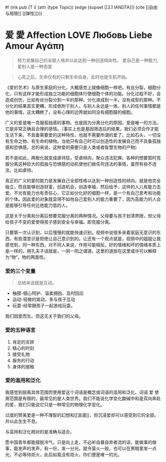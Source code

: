
#! (ink pub (T i) (attr (type Topic)) (edge (supset [[3.1 IANDTA]]) (cite [[自由与局限]] [[弹性]])))

# 爱 愛 Affection LOVE Любовь Liebe Amour Αγάπη

> 努力发展自己的全部人格并以此达到一种创造倾向性。
> 爱自己是一种能力,爱别人是一种态度

> 心死之后，生命仅有的只剩生命自身。此时也是生机开始。


《爱的艺术》与原生家庭的分化，大概感觉上就像细胞一样吧，有丝分裂，细胞分化，只有这样才能形成独立功能的细胞体行使细胞个体的功能。分化过程不好，会造成创伤，比如有丝分裂分到一半的那种。分化进成到一半，没有成型的那种。不分化的结果其实更糟，形成依附于别人，与别人永远是一体。别人的任何事情都是他的事情。这太糟糕了，没有心理的边界就如同没有细胞膜的细胞。  

广义的爱是唯一克服孤独感的事物。也是因为分离分化的原因。爱是唯一的方法。它是非常正确且合理的感情。（事实上也是基因筛选后的结果，我们必须合作才能生活下来，不具备需要爱的这种特性，也就不需要所谓的爱了。比如石头，一切没有生命之物、有生命的植物。当他只有自己时可以创造性的发展自己而不具备孤独感和恐惧感。总的来说，这种爱的需要只是人类或者智慧生物的产物）

若不是如此，两极化就变成虐待狂，受虐倾向，聚众违法犯罪。各种的想要暂时克服分离这种巨大的孤独与恐惧感的动机使他们做任何违法的事情，虽然有些不违法，比如虐待。  

真正的广义的爱的能力是发展自己全部性格以达到一种创造性的倾向。就是他完全独立，而且能够创造财富，创造机会，创造幸福，然后给予，这样的人儿有能力去爱。不光有能力也有责任心，它正如分化好的细胞一样，是一个有自己思考和功能的个体。因此爱的对象就显得不如他自己爱别人的能力重要了，因为高能力的人会是能够引导任何比他能力低的人。

这是关于分离和分离后想要克服分离的两种情况。父母要与孩子划清界限，但父母给孩子不变的爱使得孩子感到安全与幸福。即克服分离。  
  

只要第一次认识到，以后慢慢的就能快速识别。视频中说很多来着家庭无意识的东西，有些潜意识是拒绝让自己意识到的。让还有一个观点就是，视频中的姐姐让我感觉到，同一种东西，对不同人来说，作用可能相反。好的情绪和坏的情绪本质上是一样的。用孔夫子话就是，一阴一阳之谓道。这里的道放在这里或许可以解释为“物”，物的两面性。  



### 爱的三个变量
> 总结来说就是互动。

- 触摸-细心呵护、温柔拥抱、及时回应
- 运动-轻微的晃动，多与孩子互动
- 玩耍-经常跟孩子一起游戏玩耍。

我们因爱而生。但这无关于我们的父母。

### 爱的五种语言

1. 肯定的言辞
2. 精心的时刻
3. 接受礼物
4. 服务的行动
5. 身体的接触


### 爱的滥用和泛化

我感觉到脱离具体范围而使用爱这个词语是概念或词语的滥用和泛化。词语 爱 使用范围是有限的，最常见的是人类世界。我们不能说化学变化酸碱中和是双向奔赴的爱，我们只能说它只是一种常见的物理化学变化。

过度的赞美爱是一种不理智的幻想和[[浪漫]]，但沉浸爱却可以感受到它的全部。并以此生生不息。

与滥用和泛化相对的是准确与适合。

愿中国青年都能摆脱冷气，只是向上走，不必听自暴自弃者流的话，能做事的做事，能发声的发声，有一份，发一分光，就令萤火一般，也可以在黑暗里发一点光，不必等待炬火，此后如竟没有炬火，你们便是唯一的光。